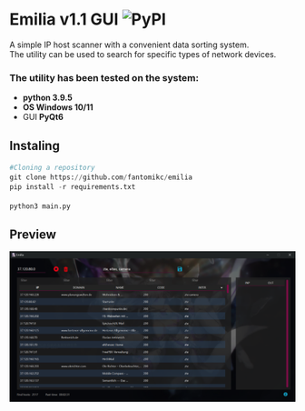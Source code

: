 # Emilia v1.1 GUI ![PyPI](https://img.shields.io/pypi/pyversions/requests)
A simple IP host scanner with a convenient data sorting system.\
The utility can be used to search for specific types of network devices.

### The utility has been tested on the system:
* **python 3.9.5**
* **OS Windows 10/11**
* GUI **PyQt6** 

## Instaling
```python
#Cloning a repository
git clone https://github.com/fantomikc/emilia
pip install -r requirements.txt

python3 main.py
```
## Preview
![alt text](https://github.com/fantomikc/sys/blob/main/emilia/preview.png)
